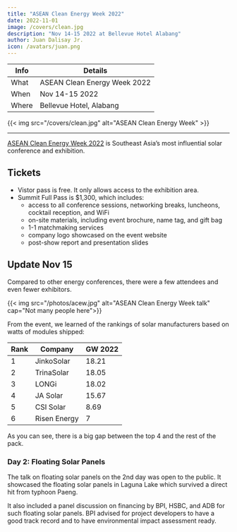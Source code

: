 ```yaml
---
title: "ASEAN Clean Energy Week 2022"
date: 2022-11-01
image: /covers/clean.jpg
description: "Nov 14-15 2022 at Bellevue Hotel Alabang"
author: Juan Dalisay Jr.
icon: /avatars/juan.png
---
```



Info | Details 
--- | ---
What | ASEAN Clean Energy Week 2022
When | Nov 14-15 2022
Where | Bellevue Hotel, Alabang

{{< img src="/covers/clean.jpg" alt="ASEAN Clean Energy Week" >}}

---

[ASEAN Clean Energy Week 2022](https://www.aseancleanenergyweek.com/) is Southeast Asia’s most influential solar conference and exhibition.


## Tickets

- Vistor pass is free. It only allows access to the exhibition area. 
- Summit Full Pass is $1,300, which includes:
  - access to all conference sessions, networking breaks, luncheons, cocktail reception, and WiFi
  - on-site materials, including event brochure, name tag, and gift bag
  - 1-1 matchmaking services
  - company logo showcased on the event website
  - post-show report and presentation slides

  
## Update Nov 15

Compared to other energy conferences, there were a few attendees and even fewer exhibitors. 

{{< img src="/photos/acew.jpg" alt="ASEAN Clean Energy Week talk" cap="Not many people here">}}

From the event, we learned of the rankings of solar manufacturers based on watts of modules shipped:

Rank |  Company | GW 2022
--- | --- | --- 
1 | JinkoSolar | 18.21
2 | TrinaSolar | 18.05
3 | LONGi | 18.02
4 | JA Solar | 15.67
5 | CSI Solar | 8.69
6 | Risen Energy | 7

As you can see, there is a big gap between the top 4 and the rest of the pack. 


### Day 2: Floating Solar Panels 

The talk on floating solar panels on the 2nd day was open to the public. It showcased the floating solar panels in Laguna Lake which survived a direct hit from typhoon Paeng.

It also included a panel discussion on financing by BPI, HSBC, and ADB for such floating solar panels. BPI advised for project developers to have a good track record and to have environmental impact assessment ready. 
